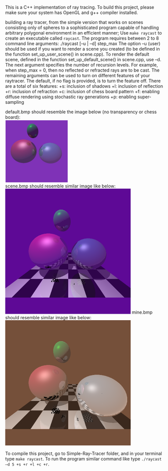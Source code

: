    This is a C++ implementation of ray tracing. To build this project, please make sure your system has OpenGL and g++ compiler installed.

   building a ray tracer, from the simple version that works on scenes consisting only of spheres to a
   sophisticated program capable of handling arbitrary polygonal environment in an efficient manner;
   Use `make raycast` to create an executable called `raycast`. The program requires between 2 to 8 command
   line arguments:
        ./raycast [–u | –d] step_max <options>
   The option –u (user) should be used if you want to render a scene you created (to be defined in the function
   set_up_user_scene() in scene.cpp). To render the default scene, defined in the function set_up_default_scene()
   in scene.cpp, use –d. The next argument specifies the number of recursion levels. For example, when step_max = 0,
   then no reflected or refracted rays are to be cast. The remaining arguments can be used to turn on different features
   of your raytracer. The default, if no flag is provided, is to turn the feature off. There are a total of six features:
        +s: inclusion of shadows
        +l: inclusion of reflection
        +r: inclusion of refraction
        +c: inclusion of chess board pattern
        +f: enabling diffuse rendering using stochastic ray generations +p: enabling super-sampling

   default.bmp should resemble the image below (no transparency or chess board): <br>
   <img src="defaultOutput.png" width="200" height="200" display="block"><br>
   scene.bmp should resemble similar image like below:
   <img src="scene.bmp" width="400" height="400" display="block">
   mine.bmp should resemble similar image like below:
   <img src="mine.bmp" width="400" height="400" display="block">

   To compile this project, go to Simple-Ray-Tracer folder, and in your terminal type `make raycast`. To run the
   program similar command like type `./raycast –d 5 +s +r +l +c +r`.
